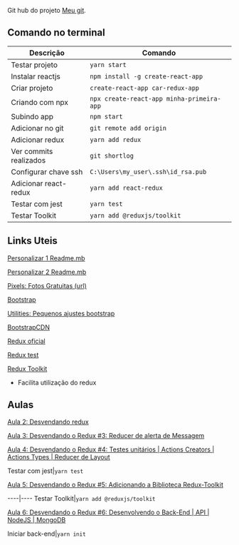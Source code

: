 Git hub do projeto [Meu git](https://github.com/ederpbj/car-redux-app).

## Comando no terminal

Descrição | Comando
--------- | ------
Testar projeto|`yarn start`
Instalar reactjs|`npm install -g create-react-app`
Criar projeto|`create-react-app car-redux-app`
Criando com npx|`npx create-react-app minha-primeira-app`
Subindo app|`npm start`
Adicionar no git|`git remote add origin`
Adicionar redux|`yarn add redux`
Ver commits realizados|`git shortlog`
Configurar chave ssh|`C:\Users\my_user\.ssh\id_rsa.pub`
Adicionar react-redux|`yarn add react-redux`
Testar com jest|`yarn test`
Testar Toolkit|`yarn add @reduxjs/toolkit`

## Links Uteis 

[Personalizar 1 Readme.mb](https://medium.com/@raullesteves/github-como-fazer-um-readme-md-bonit%C3%A3o-c85c8f154f8)

[Personalizar 2 Readme.mb](https://docs.pipz.com/central-de-ajuda/learning-center/guia-basico-de-markdown#open)

[Pixels: Fotos Gratuitas (url)](https://www.pexels.com/pt-br/)

[Bootstrap](https://getbootstrap.com/docs/4.4/getting-started/introduction/)

[Utilities: Pequenos ajustes bootstrap](https://getbootstrap.com/docs/4.4/utilities/borders/)

[BootstrapCDN](https://www.bootstrapcdn.com/bootswatch/)

[Redux oficial](https://redux.js.org/)

[Redux test](https://redux.js.org/recipes/writing-tests)

[Redux Toolkit](https://redux-toolkit.js.org/)
- Facilita utilização do redux

## Aulas 

[Aula 2: Desvendando redux ](https://www.youtube.com/watch?v=4LIcojw7484&list=PLK5FPzMuRKlyILd8Jh08M6a1-htpHYzwv&index=2&ab_channel=WashingtonDeveloper)

[Aula 3: Desvendando o Redux #3: Reducer de alerta de Messagem](https://www.youtube.com/watch?v=q0cca7fcpJ0&list=PLK5FPzMuRKlyILd8Jh08M6a1-htpHYzwv&index=3&ab_channel=WashingtonDeveloper)

[Aula 4: Desvendando o Redux #4: Testes unitários | Actions Creators | Actions Types | Reducer de Layout](https://www.youtube.com/watch?v=SpZ3lnT_AbM&list=PLK5FPzMuRKlyILd8Jh08M6a1-htpHYzwv&index=4&ab_channel=WashingtonDeveloper)


Testar com jest|`yarn test`

[Aula 5: Desvendando o Redux #5: Adicionando a Biblioteca Redux-Toolkit](https://www.youtube.com/watch?v=QT_nWZwRdLg&list=PLK5FPzMuRKlyILd8Jh08M6a1-htpHYzwv&index=5)

----|----
Testar Toolkit|`yarn add @reduxjs/toolkit`

[Aula 6: Desvendando o Redux #6: Desenvolvendo o Back-End | API | NodeJS | MongoDB](https://www.youtube.com/watch?v=cYXwh69HXfU&list=PLK5FPzMuRKlyILd8Jh08M6a1-htpHYzwv&index=6&ab_channel=WashingtonDeveloper)


Iniciar back-end|`yarn init`